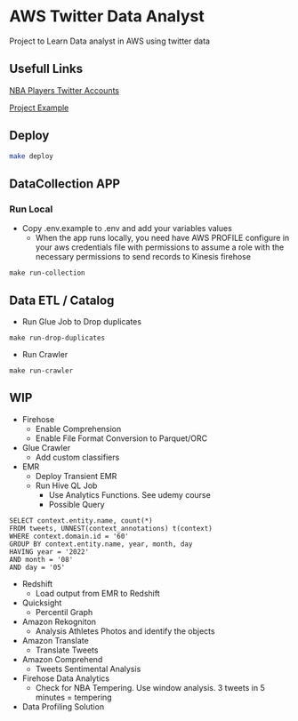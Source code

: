 # AWS Twitter Data Analyst
Project to Learn Data analyst in AWS using twitter data

## Usefull Links

[NBA Players Twitter Accounts](https://www.basketball-reference.com/friv/twitter.html)

[Project Example](https://medium.com/fernando-pereiro/analyzing-twitter-on-real-time-with-aws-big-data-and-machine-learning-services-1fa888f962cf)


## Deploy

```bash
make deploy
```

## DataCollection APP

### Run Local

* Copy .env.example to .env and add your variables values
  * When the app runs locally, you need have AWS PROFILE configure in your aws credentials file with permissions to assume a role with the necessary permissions to send records to Kinesis firehose

```shell
make run-collection
```

## Data ETL / Catalog

* Run Glue Job to Drop duplicates

```shell
make run-drop-duplicates
```

* Run Crawler

```shell
make run-crawler
```

## WIP

* Firehose
  * Enable Comprehension 
  * Enable File Format Conversion to Parquet/ORC
* Glue Crawler
  * Add custom classifiers
* EMR 
  * Deploy Transient EMR
  * Run Hive QL Job
    * Use Analytics Functions. See udemy course 
    * Possible Query

```hiveql
SELECT context.entity.name, count(*)
FROM tweets, UNNEST(context_annotations) t(context)
WHERE context.domain.id = '60'
GROUP BY context.entity.name, year, month, day
HAVING year = '2022'
AND month = '08'
AND day = '05'
```
* Redshift
  * Load output from EMR to Redshift
* Quicksight
  * Percentil Graph
* Amazon Rekogniton
  * Analysis Athletes Photos and identify the objects
* Amazon Translate
  * Translate Tweets
* Amazon Comprehend
  * Tweets Sentimental Analysis
* Firehose Data Analytics
  * Check for NBA Tempering. Use window analysis. 3 tweets in 5 minutes = tempering
* Data Profiling Solution